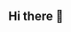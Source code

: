 ## Hi there 👋

<!--
**nimagarshasebi/nimagarshasebi** is a ✨ _special_ ✨ repository because its `README.md` (this file) appears on your GitHub profile.

Here are some ideas to get you started:
🚀 **Welcome to My Special Repository!**  

I'm a **software developer & AI enthusiast** with a background in **Computer Engineering (B.Sc.)** and **Artificial Intelligence & Robotics (M.Sc.)**. I specialize in **web development**, while also having a strong passion for **machine learning and computer vision**.  

📌 **Key Interests & Skills:**  
- **Full-Stack Web Development** (Django, REST APIs, PostgreSQL)  
- **Machine Learning & Deep Learning** (Scikit-learn, TensorFlow, PyTorch)  
- **Computer Vision** (Image Processing, Object Detection)  
- **Backend Optimization** (Database Design, Query Optimization)  
- **Frontend Development** (HTML, CSS, JavaScript)  
- **Web Performance & Security**  

💡 I love working on **scalable web applications** and leveraging AI to enhance automation and decision-making. Always eager to explore new technologies and push the boundaries of **web & AI integration**.  

📩 Feel free to reach out to me via email: **nima.garshasebi9976@gmail.com**

